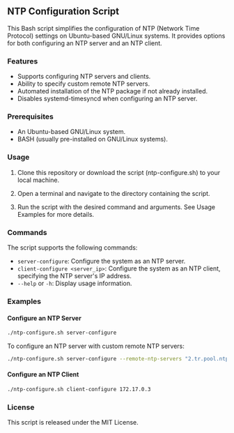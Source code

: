 ## NTP Configuration Script

This Bash script simplifies the configuration of NTP (Network Time Protocol) settings on Ubuntu-based GNU/Linux systems. It provides options for both configuring an NTP server and an NTP client.


### Features

- Supports configuring NTP servers and clients.
- Ability to specify custom remote NTP servers.
- Automated installation of the NTP package if not already installed.
- Disables systemd-timesyncd when configuring an NTP server.

### Prerequisites

- An Ubuntu-based GNU/Linux system.
- BASH (usually pre-installed on GNU/Linux systems).

### Usage

1. Clone this repository or download the script (ntp-configure.sh) to your local machine.

2. Open a terminal and navigate to the directory containing the script.

3. Run the script with the desired command and arguments. See Usage Examples for more details.

### Commands

The script supports the following commands:

- `server-configure`: Configure the system as an NTP server.
- `client-configure <server_ip>`: Configure the system as an NTP client, specifying the NTP server's IP address.
- `--help` or `-h`: Display usage information.

### Examples
#### Configure an NTP Server

```bash
./ntp-configure.sh server-configure
```

To configure an NTP server with custom remote NTP servers:

```bash
./ntp-configure.sh server-configure --remote-ntp-servers "2.tr.pool.ntp.org 0.europe.pool.ntp.org 3.europe.pool.ntp.org"
```

#### Configure an NTP Client

```bash
./ntp-configure.sh client-configure 172.17.0.3
```

### License

This script is released under the MIT License.